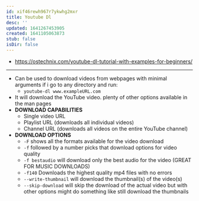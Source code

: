 ```yaml
---
id: xif46rewh967r7ykwhg2mxr
title: Youtube Dl
desc: ''
updated: 1641267453905
created: 1641105063873
stub: false
isDir: false
---
```



- <https://ostechnix.com/youtube-dl-tutorial-with-examples-for-beginners/>

---

- Can be used to download videos from webpages with minimal arguments if i go to any directory and run:
  - `youtube-dl www.exampleURL.com`
- It will download the YouTube video. plenty of other options available in the man pages
- **DOWNLOAD CAPABILITIES**
  - Single video URL
  - Playlist URL (downloads all individual videos)
  - Channel URL (downloads all videos on the entire YouTube channel)
- **DOWNLOAD OPTIONS**
  - `-F` shows all the formats available for the video download
  - `-f` followed by a number picks that download options for video quality
  - `-f bestaudio` will download only the best audio for the video (GREAT FOR MUSIC DOWNLOADS)
  - `-f140` Downloads the highest quality mp4 files with no errors
  - `--write-thumbnail` will download the thumbnail(s) of the video(s)
  - `--skip-download` will skip the download of the actual video but with other options might do something like still download the thumbnails

